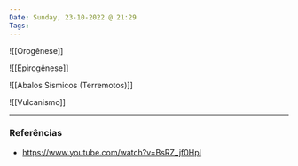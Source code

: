 ```yaml
---
Date: Sunday, 23-10-2022 @ 21:29
Tags: 
---
```

![[Orogênese]]

![[Epirogênese]]

![[Abalos Sísmicos (Terremotos)]]

![[Vulcanismo]]

---
### Referências
- https://www.youtube.com/watch?v=BsRZ_jf0HpI

[^1]: Pode ser por **subducção** (mais densa vai para baixo da menos densa) ou **obducção** (placas de mesma densidade).